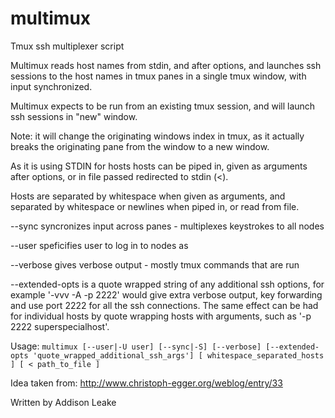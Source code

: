 multimux
========

Tmux ssh multiplexer script


Multimux reads host names from stdin, and after options, and launches ssh sessions to the host names in tmux panes in a single tmux window, with input synchronized. 

Multimux expects to be run from an existing tmux session, and will launch ssh sessions in "new" window.

Note: it will change the originating windows index in tmux, as it actually breaks the originating pane from the window to a new window.

As it is using STDIN for hosts hosts can be piped in, given as arguments after options, or in file passed redirected to stdin (<).

Hosts are separated by whitespace when given as arguments, and separated by whitespace or newlines when piped in, or read from file.

--sync syncronizes input across panes - multiplexes keystrokes to all nodes

--user speficifies user to log in to nodes as

--verbose gives verbose output - mostly tmux commands that are run

--extended-opts is a quote wrapped string of any additional ssh options, for example '-vvv -A -p 2222' would give extra verbose output, key forwarding and use port 2222 for all the ssh connections.
The same effect can be had for individual hosts by quote wrapping hosts with arguments, such as '-p 2222 superspecialhost'.


Usage: `multimux [--user|-U user] [--sync|-S] [--verbose] [--extended-opts 'quote_wrapped_additional_ssh_args'] [ whitespace_separated_hosts ] [ < path_to_file ] `

Idea taken from: http://www.christoph-egger.org/weblog/entry/33

Written by Addison Leake
